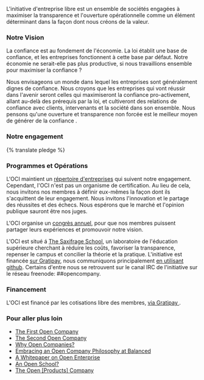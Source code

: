 L'initiative d'entreprise libre est un ensemble de sociétés engagées à
maximiser la transparence et l'ouverture opérationnelle comme un élément déterminant dans la façon dont
nous créons de la valeur.


### Notre Vision

La confiance est au fondement de l'économie. La loi établit une base de confiance,
et les entreprises fonctionnent à cette base par défaut.
Notre économie ne serait-elle pas plus productive, si nous travaillions
ensemble pour maximiser la confiance ?

Nous envisageons un monde dans lequel les entreprises sont généralement dignes de confiance. Nous croyons
que les entreprises qui vont réussir dans l'avenir seront celles qui
maximiseront la confiance pro-activement, allant au-delà des prérequis par la loi, et cultiveront
des relations de confiance avec clients, intervenants et la société dans son ensemble. Nous
pensons qu'une ouverture et transparence non forcée est le meilleur
moyen de générer de la confiance .

### Notre engagement

{% translate pledge %}


### Programmes et Opérations

L'OCI maintient un [répertoire d'entreprises](/directory/) qui suivent notre
engagement. Cependant, l'OCI n'est pas un organisme de certification. Au lieu de cela, nous
invitons nos membres à définir eux-mêmes la façon dont ils s'acquittent de leur engagement.
Nous invitons l'innovation et le partage des réussites et des échecs. Nous espérons
que le marché et l'opinion publique sauront être nos juges.

L'OCI organise un [congrès annuel](/summit/), pour que nos membres puissent partager leurs
expériences et promouvoir notre vision.

L'OCI est situé á [The Saxifrage School](http://www.saxifrageschool.org/), un laboratoire de
l'éducation supérieure cherchant à réduire les coûts, favoriser la transparence, repenser le campus et
concilier la théorie et la pratique. L'initiative est financée [sur
Gratipay](https://gratipay.com/OpenCompany/), nous communiquons
principalement [en utilisant github](https://github.com/opencompany/www.opencompany.org/issues). Certains d'entre nous se retrouvent sur le canal IRC de l'initiative sur le réseau freenode: ##opencompany.


### Financement

L'OCI est financé par les cotisations libre des membres, <a href="https://gratipay.com/OpenCompany/">via Gratipay </a>.

<div class="gratipay-widget">
    <script data-gratipay-username="OpenCompany" src="//grtp.co/v1.js"></script>
</div>


### Pour aller plus loin

  - <a href="http://blog.gittip.com/post/26350459746/the-first-open-company">The First Open Company</a>
  - <a href="https://medium.com/building-gittip/4cbab7ca1a47">The Second Open Company</a>
  - <a href="https://medium.com/p/fdb74d1b4f0f/">Why Open Companies?</a>
  - <a href="https://www.balancedpayments.com/open">Embracing an Open Company Philosophy at Balanced</a>
  - <a href="/resources/whitepaper.pdf">A Whitepaper on Open Enterprise</a>
  - <a href="https://medium.com/the-saxifrage-school/1cc89b9de873">An Open School?</a>
  - <a href="http://theopencompany.net/pages/about-us">The Open [Products] Company</a>

